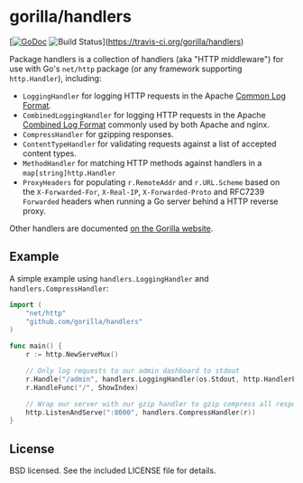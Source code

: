 gorilla/handlers
================
[[![GoDoc](https://godoc.org/github.com/gorilla/handlers?status.svg)](https://godoc.org/github.com/gorilla/handlers) ![Build Status](https://travis-ci.org/gorilla/handlers.svg?branch=master)](https://travis-ci.org/gorilla/handlers)

Package handlers is a collection of handlers (aka "HTTP middleware") for use
with Go's `net/http` package (or any framework supporting `http.Handler`), including:

* `LoggingHandler` for logging HTTP requests in the Apache [Common Log
  Format](http://httpd.apache.org/docs/2.2/logs.html#common).
* `CombinedLoggingHandler` for logging HTTP requests in the Apache [Combined Log
  Format](http://httpd.apache.org/docs/2.2/logs.html#combined) commonly used by
  both Apache and nginx.
* `CompressHandler` for gzipping responses.
* `ContentTypeHandler` for validating requests against a list of accepted
  content types.
* `MethodHandler` for matching HTTP methods against handlers in a
  `map[string]http.Handler`
* `ProxyHeaders` for populating `r.RemoteAddr` and `r.URL.Scheme` based on the
  `X-Forwarded-For`, `X-Real-IP`, `X-Forwarded-Proto` and RFC7239 `Forwarded`
  headers when running a Go server behind a HTTP reverse proxy.

Other handlers are documented [on the Gorilla
website](http://www.gorillatoolkit.org/pkg/handlers).

## Example

A simple example using `handlers.LoggingHandler` and `handlers.CompressHandler`:

```go
import (
    "net/http"
    "github.com/gorilla/handlers"
)

func main() {
    r := http.NewServeMux()

    // Only log requests to our admin dashboard to stdout
    r.Handle("/admin", handlers.LoggingHandler(os.Stdout, http.HandlerFunc(ShowAdminDashboard)))
    r.HandleFunc("/", ShowIndex)

    // Wrap our server with our gzip handler to gzip compress all responses.
    http.ListenAndServe(":8000", handlers.CompressHandler(r))
}
```

## License

BSD licensed. See the included LICENSE file for details.

